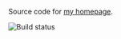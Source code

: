 Source code for [my homepage](http://ankitshankar.com).

![Build status](https://secure.travis-ci.org/thelastnode/ankitshankar.com.png)

